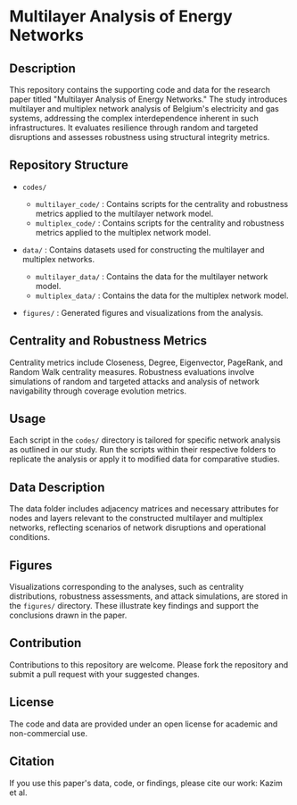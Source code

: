 # Multilayer Analysis of Energy Networks

## Description
This repository contains the supporting code and data for the research paper titled "Multilayer Analysis of Energy Networks." The study introduces multilayer and multiplex network analysis of Belgium's electricity and gas systems, addressing the complex interdependence inherent in such infrastructures. It evaluates resilience through random and targeted disruptions and assesses robustness using structural integrity metrics.

## Repository Structure
- `codes/`
  - `multilayer_code/` : Contains scripts for the centrality and robustness metrics applied to the multilayer network model.
  - `multiplex_code/` : Contains scripts for the centrality and robustness metrics applied to the multiplex network model.
- `data/` : Contains datasets used for constructing the multilayer and multiplex networks.
  - `multilayer_data/` : Contains the data for the multilayer network model.
  - `multiplex_data/` : Contains the data for the multiplex network model.

   
- `figures/` : Generated figures and visualizations from the analysis.

## Centrality and Robustness Metrics
Centrality metrics include Closeness, Degree, Eigenvector, PageRank, and Random Walk centrality measures. Robustness evaluations involve simulations of random and targeted attacks and analysis of network navigability through coverage evolution metrics.

## Usage
Each script in the `codes/` directory is tailored for specific network analysis as outlined in our study. Run the scripts within their respective folders to replicate the analysis or apply it to modified data for comparative studies.

## Data Description
The data folder includes adjacency matrices and necessary attributes for nodes and layers relevant to the constructed multilayer and multiplex networks, reflecting scenarios of network disruptions and operational conditions.

## Figures
Visualizations corresponding to the analyses, such as centrality distributions, robustness assessments, and attack simulations, are stored in the `figures/` directory. These illustrate key findings and support the conclusions drawn in the paper.

## Contribution
Contributions to this repository are welcome. Please fork the repository and submit a pull request with your suggested changes.

## License
The code and data are provided under an open license for academic and non-commercial use.

## Citation
If you use this paper's data, code, or findings, please cite our work: Kazim et al. 
